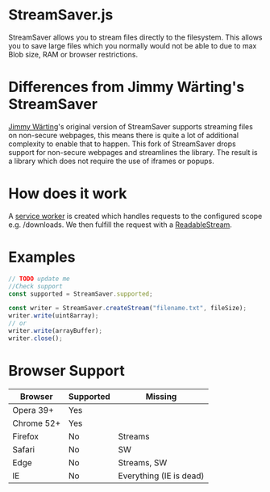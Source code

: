 StreamSaver.js
==============
StreamSaver allows you to stream files directly to the filesystem. This allows you to save large files which you normally would not be able to due to max Blob size, RAM or browser restrictions.

Differences from Jimmy Wärting's StreamSaver
==============
[Jimmy Wärting][1]'s original version of StreamSaver supports streaming files on non-secure webpages, this means there is quite a lot of additional complexity to enable that to happen.
This fork of StreamSaver drops support for non-secure webpages and streamlines the library.
The result is a library which does not require the use of iframes or popups.

How does it work
==================
A [service worker][3] is created which handles requests to the configured scope e.g. /downloads.
We then fulfill the request with a [ReadableStream][2].

Examples
==================
```javascript
// TODO update me
//Check support
const supported = StreamSaver.supported;

const writer = StreamSaver.createStream("filename.txt", fileSize);
writer.write(uint8array);
// or
writer.write(arrayBuffer);
writer.close();

```

Browser Support
==================

| Browser    | Supported | Missing                 |
| ---------- | --------- | ----------------------- |
| Opera 39+  | Yes       |                         |
| Chrome 52+ | Yes       |                         |
| Firefox    | No        | Streams                 |
| Safari     | No        | SW                      |
| Edge       | No        | Streams, SW             |
| IE         | No        | Everything (IE is dead) |

[1]: https://github.com/jimmywarting
[2]: https://developer.mozilla.org/en-US/docs/Web/API/ReadableStream
[3]: https://developer.mozilla.org/en/docs/Web/API/Service_Worker_API